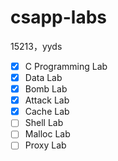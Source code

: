 # csapp-labs
15213，yyds

- [x] C Programming Lab
- [x] Data Lab
- [x] Bomb Lab
- [x] Attack Lab
- [x] Cache Lab
- [ ] Shell Lab
- [ ] Malloc Lab
- [ ] Proxy Lab
